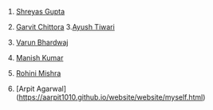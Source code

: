 1. [Shreyas Gupta](https://shreyasgupta.in/opencode-web/)

2. [Garvit Chittora](https://garvitchittora.github.io/mywebsite/website/index.html) 
3.[Ayush Tiwari](https://blaze-assault.github.io/website12/myself.html)

4. [Varun Bhardwaj](https://starboi02.github.io/starboi02_/mywebsite.html)

5. [Manish Kumar](https://manish-kumar-2000.github.io/MyPortfolio/)
6. [Rohini Mishra](https://rohini13.github.io/My-Website/)

6. [Arpit Agarwal]
(https://aarpit1010.github.io/website/website/myself.html)